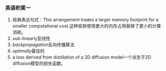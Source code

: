 ### 英语积累一

1. 经典表达句式：This arrangement trades a larger memory footprint for a smaller computational cost.这种安排使用更大的内存占用替换了更小的计算消耗。
2. sub-linearly亚线性
3. *backpropagation*反向传播算法
4. *optimally*最佳的
4. a loss derived from distillation of a 2D diffusion model一个派生于2D diffusion模型的损失函数。